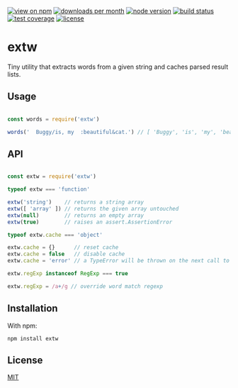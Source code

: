 [![view on npm](http://img.shields.io/npm/v/extw.svg?style=flat-square)](https://www.npmjs.com/package/extw)
[![downloads per month](http://img.shields.io/npm/dm/extw.svg?style=flat-square)](https://www.npmjs.com/package/extw)
[![node version](https://img.shields.io/badge/node-%3E=0.8-brightgreen.svg?style=flat-square)](https://nodejs.org/download)
[![build status](https://img.shields.io/travis/schwarzkopfb/extw.svg?style=flat-square)](https://travis-ci.org/schwarzkopfb/extw)
[![test coverage](https://img.shields.io/coveralls/schwarzkopfb/extw.svg?style=flat-square)](https://coveralls.io/github/schwarzkopfb/extw)
[![license](https://img.shields.io/npm/l/express.svg?style=flat-square)](https://github.com/schwarzkopfb/extw/blob/development/LICENSE)

# extw

Tiny utility that extracts words from a given string and caches parsed result lists.

## Usage

```js

const words = require('extw')

words('  Buggy/is, my  :beautiful&cat.') // [ 'Buggy', 'is', 'my', 'beautiful', 'cat' ]

```

## API

```js

const extw = require('extw')

typeof extw === 'function'

extw('string')    // returns a string array
extw([ 'array' ]) // returns the given array untouched
extw(null)        // returns an empty array
extw(true)        // raises an assert.AssertionError

typeof extw.cache === 'object'

extw.cache = {}      // reset cache
extw.cache = false   // disable cache
extw.cache = 'error' // a TypeError will be thrown on the next call to extw()

extw.regExp instanceof RegExp === true

extw.regExp = /a+/g // override word match regexp

```

## Installation

With npm:

    npm install extw

## License

[MIT](https://github.com/schwarzkopfb/extw/blob/master/LICENSE)
